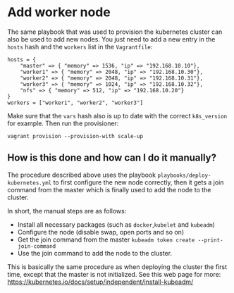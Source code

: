 # Add worker node

The same playbook that was used to provision the kubernetes cluster can also be
used to add new nodes. You just need to add a new entry in the `hosts` hash and
the `workers` list in the `Vagrantfile`:
```
hosts = {
    "master" => { "memory" => 1536, "ip" => "192.168.10.10"},
    "worker1" => { "memory" => 2048, "ip" => "192.168.10.30"},
    "worker2" => { "memory" => 2048, "ip" => "192.168.10.31"},
    "worker3" => { "memory" => 1024, "ip" => "192.168.10.32"},
    "nfs" => { "memory" => 512, "ip" => "192.168.10.20"}
}
workers = ["worker1", "worker2", "worker3"]
```

Make sure that the `vars` hash also is up to date with the correct `k8s_version`
for example. Then run the provisioner:
```
vagrant provision --provision-with scale-up
```

## How is this done and how can I do it manually?

The procedure described above uses the playbook
`playbooks/deploy-kubernetes.yml` to first configure the new node correctly,
then it gets a join command from the master which is finally used to add the
node to the cluster.

In short, the manual steps are as follows:

- Install all necessary packages (such as `docker`,`kubelet` and `kubeadm`)
- Configure the node (disable swap, open ports and so on)
- Get the join command from the master `kubeadm token create --print-join-command`
- Use the join command to add the node to the cluster.

This is basically the same procedure as when deploying the cluster the first
time, except that the master is not initialized. See this web page for more:
https://kubernetes.io/docs/setup/independent/install-kubeadm/

